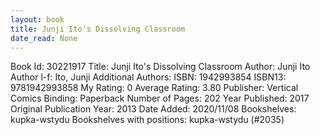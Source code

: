 ```yaml
---
layout: book
title: Junji Ito's Dissolving Classroom
date_read: None
---
```


Book Id: 30221917
Title: Junji Ito's Dissolving Classroom
Author: Junji Ito
Author l-f: Ito, Junji
Additional Authors: 
ISBN: 1942993854
ISBN13: 9781942993858
My Rating: 0
Average Rating: 3.80
Publisher: Vertical Comics
Binding: Paperback
Number of Pages: 202
Year Published: 2017
Original Publication Year: 2013
Date Added: 2020/11/08
Bookshelves: kupka-wstydu
Bookshelves with positions: kupka-wstydu (#2035)

